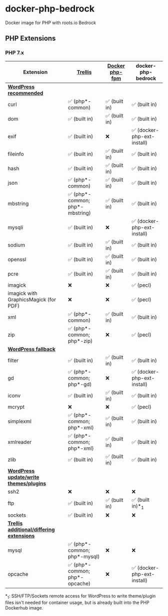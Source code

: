 # docker-php-bedrock
Docker image for PHP with roots.io Bedrock

## PHP Extensions

### PHP 7.x

| Extension                               | [Trellis](https://github.com/roots/trellis) | [Docker php-fpm](https://hub.docker.com/_/php) | docker-php-bedrock |
|-----------------------------------------|---------------------------------|----------------|-------------------|
| [**WordPress recommended**](https://make.wordpress.org/hosting/handbook/handbook/server-environment/#php-extensions) | | | |
| curl                                    | ✅ (php*-common)                | ✅ (built in)   | ✅ (built in)   |
| dom                                     | ✅ (built in)                   | ✅ (built in)   | ✅ (built in)   |
| exif                                    | ✅ (built in)                   | ❌              | ✅ (docker-php-ext-install) |
| fileinfo                                | ✅ (built in)                   | ✅ (built in)   | ✅ (built in)   |
| hash                                    | ✅ (built in)                   | ✅ (built in)   | ✅ (built in)   |
| json                                    | ✅ (php*-common)                | ✅ (built in)   | ✅ (built in)   |
| mbstring                                | ✅ (php*-common; php*-mbstring) | ✅ (built in)   | ✅ (built in)   |
| mysqli                                  | ✅ (built in)                   | ❌              | ✅ (docker-php-ext-install) |
| sodium                                  | ✅ (built in)                   | ✅ (built in)   | ✅ (built in)   |
| openssl                                 | ✅ (built in)                   | ✅ (built in)   | ✅ (built in)   |
| pcre                                    | ✅ (built in)                   | ✅ (built in)   | ✅ (built in)   |
| imagick                                 | ❌                              | ❌              | ✅ (pecl)       |
| imagick with GraphicsMagick (for PDF)   | ❌                              | ❌              | ✅ (pecl)       |
| xml                                     | ✅ (php*-common)                | ✅ (built in)   | ✅ (built in)   |
| zip                                     | ✅ (php*-common; php*-zip)      | ❌              | ✅ (pecl)       |
| [**WordPress fallback**](https://make.wordpress.org/hosting/handbook/handbook/server-environment/#php-extensions:~:text=modules%20WordPress%20may%20use) | | | |
| filter                                  | ✅ (built in)                   | ✅ (built in)   | ✅ (built in)   |
| gd                                      | ✅ (php*-common; php*-gd)       | ❌              | ✅ (docker-php-ext-install) |
| iconv                                   | ✅ (built in)                   | ✅ (built in)   | ✅ (built in)   |
| mcrypt                                  | ❌                              | ❌              | ✅ (pecl)       |
| simplexml                               | ✅ (php*-common; php*-xml)      | ✅ (built in)   | ✅ (built in)   |
| xmlreader                               | ✅ (php*-common; php*-xml)      | ✅ (built in)   | ✅ (built in)   |
| zlib                                    | ✅ (built in)                   | ✅ (built in)   | ✅ (built in)   |
| [**WordPress update/write themes/plugins**](https://make.wordpress.org/hosting/handbook/handbook/server-environment/#php-extensions:~:text=extensions%20are%20used%20for%20file%20changes) | | | |
| ssh2                                    | ❌                              | ❌              | ❌              |
| ftp                                     | ✅ (built in)                   | ✅ (built in)   | ✅ (built in)*<sub>1</sub>   |
| sockets                                 | ✅ (built in)                   | ❌              | ❌              |
| [**Trellis additional/differing extensions**](https://github.com/roots/trellis/blob/68e313ffc1a2c34badfcc22cda6a5aaba11ec2f9/roles/php/defaults/main.yml#L4) | | | |
| mysql                                   | ✅ (php*-common; php*-mysql)    | ❌              | ❌              |
| opcache                                 | ✅ (php*-common; php*-opcache)  | ❌              | ✅ (docker-php-ext-install) |

*<sub>1</sub>: SSH/FTP/Sockets remote access for WordPress to write theme/plugin files isn't needed for container usage, but is already built into the PHP Dockerhub image.

